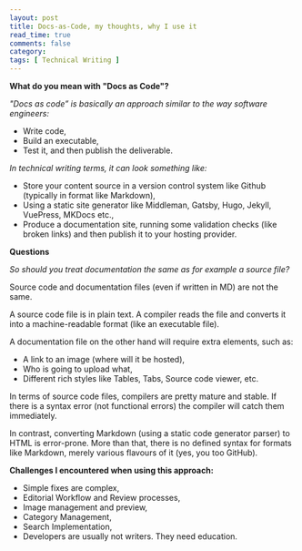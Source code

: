 ```yaml
---
layout: post
title: Docs-as-Code, my thoughts, why I use it 
read_time: true  
comments: false
category: 
tags: [ Technical Writing ]
---
```


**What do you mean with "Docs as Code"?**

*"Docs as code” is basically an approach similar to the way software engineers:*
- Write code,
- Build an executable,
- Test it, and then publish the deliverable.

*In technical writing terms, it can look something like:*
- Store your content source in a version control system like Github (typically in format like Markdown),
- Using a static site generator like Middleman, Gatsby, Hugo, Jekyll, VuePress, MKDocs etc.,
- Produce a documentation site, running some validation checks (like broken links) and then publish it to your hosting provider.

**Questions**

*So should you treat documentation the same as for example a source file?*

Source code and documentation files (even if written in MD) are not the same.

A source code file is in plain text. A compiler reads the file and converts it into a machine-readable format (like an executable file).

A documentation file on the other hand will require extra elements, such as:
- A link to an image (where will it be hosted), 
- Who is going to upload what,
- Different rich styles like Tables, Tabs, Source code viewer, etc.

In terms of source code files, compilers are pretty mature and stable. If there is a syntax error (not functional errors) the compiler will catch them immediately.

In contrast, converting Markdown (using a static code generator parser) to HTML is error-prone. More than that, there is no defined syntax for formats like Markdown, merely various flavours of it (yes, you too GitHub).

**Challenges I encountered when using this approach:**

- Simple fixes are complex,
- Editorial Workflow and Review processes,
- Image management and preview, 
- Category Management,
- Search Implementation,
- Developers are usually not writers. They need education.
 
 
